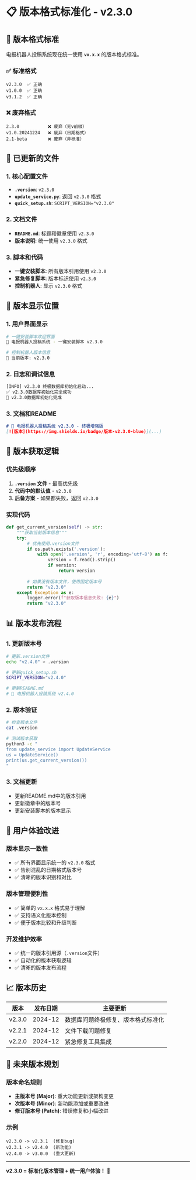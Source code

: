 # 📋 版本格式标准化 - v2.3.0

## 🎯 版本格式标准

电报机器人投稿系统现在统一使用 **`vx.x.x`** 的版本格式标准。

### ✅ 标准格式
```
v2.3.0  ✅ 正确
v1.0.0  ✅ 正确
v3.1.2  ✅ 正确
```

### ❌ 废弃格式
```
2.3.0           ❌ 废弃（无v前缀）
v1.0.20241224   ❌ 废弃（日期格式）
2.1-beta        ❌ 废弃（非标准）
```

## 📂 已更新的文件

### 1. 核心配置文件
- **`.version`**: `v2.3.0`
- **`update_service.py`**: 返回 `v2.3.0` 格式
- **`quick_setup.sh`**: `SCRIPT_VERSION="v2.3.0"`

### 2. 文档文件
- **`README.md`**: 标题和徽章使用 `v2.3.0`
- **版本说明**: 统一使用 `v2.3.0` 格式

### 3. 脚本和代码
- **一键安装脚本**: 所有版本引用使用 `v2.3.0`
- **紧急修复脚本**: 版本标识使用 `v2.3.0`
- **控制机器人**: 显示 `v2.3.0` 格式

## 🎯 版本显示位置

### 1. 用户界面显示
```bash
# 一键安装脚本欢迎界面
🤖 电报机器人投稿系统 - 一键安装脚本 v2.3.0

# 控制机器人版本信息
📱 当前版本: v2.3.0
```

### 2. 日志和调试信息
```bash
[INFO] v2.3.0 终极数据库初始化启动...
✅ v2.3.0数据库初始化完全成功
🎉 v2.3.0数据库初始化完成
```

### 3. 文档和README
```markdown
# 🤖 电报机器人投稿系统 v2.3.0 - 终极增强版
[![版本](https://img.shields.io/badge/版本-v2.3.0-blue)](...)
```

## 🔄 版本获取逻辑

### 优先级顺序
1. **`.version` 文件** - 最高优先级
2. **代码中的默认值** - `v2.3.0`
3. **后备方案** - 如果都失败，返回 `v2.3.0`

### 实现代码
```python
def get_current_version(self) -> str:
    """获取当前版本信息"""
    try:
        # 优先使用.version文件
        if os.path.exists('.version'):
            with open('.version', 'r', encoding='utf-8') as f:
                version = f.read().strip()
                if version:
                    return version
        
        # 如果没有版本文件，使用固定版本号
        return "v2.3.0"
    except Exception as e:
        logger.error(f"获取版本信息失败: {e}")
        return "v2.3.0"
```

## 📊 版本发布流程

### 1. 更新版本号
```bash
# 更新.version文件
echo "v2.4.0" > .version

# 更新quick_setup.sh
SCRIPT_VERSION="v2.4.0"

# 更新README.md
# 🤖 电报机器人投稿系统 v2.4.0
```

### 2. 版本验证
```bash
# 检查版本文件
cat .version

# 测试版本获取
python3 -c "
from update_service import UpdateService
us = UpdateService()
print(us.get_current_version())
"
```

### 3. 文档更新
- 更新README.md中的版本引用
- 更新徽章中的版本号
- 更新安装脚本的版本显示

## 🎯 用户体验改进

### 版本显示一致性
- ✅ 所有界面显示统一的 `v2.3.0` 格式
- ✅ 告别混乱的日期格式版本号
- ✅ 清晰的版本识别和对比

### 版本管理便利性
- ✅ 简单的 `vx.x.x` 格式易于理解
- ✅ 支持语义化版本控制
- ✅ 便于版本比较和升级判断

### 开发维护效率
- ✅ 统一的版本引用源（`.version`文件）
- ✅ 自动化的版本获取逻辑
- ✅ 清晰的版本发布流程

## 📈 版本历史

| 版本 | 发布日期 | 主要更新 |
|------|----------|----------|
| v2.3.0 | 2024-12 | 数据库问题终极修复、版本格式标准化 |
| v2.2.1 | 2024-12 | 文件下载问题修复 |
| v2.2.0 | 2024-12 | 紧急修复工具集成 |

## 🔮 未来版本规划

### 版本命名规则
- **主版本号 (Major)**: 重大功能更新或架构变更
- **次版本号 (Minor)**: 新功能添加或重要改进
- **修订版本号 (Patch)**: 错误修复和小幅改进

### 示例
```
v2.3.0 -> v2.3.1  (修复bug)
v2.3.1 -> v2.4.0  (新功能)
v2.4.0 -> v3.0.0  (重大更新)
```

---

**v2.3.0 = 标准化版本管理 + 统一用户体验！** 🚀